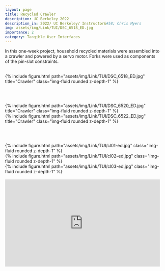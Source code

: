 ```yaml
---
layout: page
title: Recycled Crawler
description: UC Berkeley 2022
description_in: 2022/ UC Berkeley/ Instructor&#58; Chris Myers
img: assets/img/Link/TUI/DSC_6518_ED.jpg
importance: 2
category: Tangible User Interfaces
---
```


In this one-week project, household recycled materials were assembled into a
crawler and powered by a servo motor. Forks were used as components of the
pin-slot constraints.

<br/>

<div class="row">
    <div class="col-sm mt-3 mt-md-0">
        {% include figure.html path="assets/img/Link/TUI/DSC_6518_ED.jpg" title="Crawler" class="img-fluid rounded z-depth-1" %}
    </div>
</div>

<br/><br/>

<div class="row">
    <div class="col-sm mt-3 mt-md-0">
        {% include figure.html path="assets/img/Link/TUI/DSC_6520_ED.jpg" title="Crawler" class="img-fluid rounded z-depth-1" %}
    </div>
    <div class="col-sm mt-3 mt-md-0">
        {% include figure.html path="assets/img/Link/TUI/DSC_6522_ED.jpg" title="Crawler" class="img-fluid rounded z-depth-1" %}
    </div>
</div>

<br/><br/>

<div class="row">
    <div class="col-sm mt-3 mt-md-0">
        {% include figure.html path="assets/img/Link/TUI/cl01-ed.jpg"  class="img-fluid rounded z-depth-1" %}
    </div>
    <div class="col-sm mt-3 mt-md-0">
        {% include figure.html path="assets/img/Link/TUI/cl02-ed.jpg"  class="img-fluid rounded z-depth-1" %}
    </div>
    <div class="col-sm mt-3 mt-md-0">
        {% include figure.html path="assets/img/Link/TUI/cl03-ed.jpg"  class="img-fluid rounded z-depth-1" %}
    </div>
</div>

<br/>

<!--embeded YouTube Demo-->


<div style="position: relative; padding-bottom: 56.25%; height: 0; margin: 0 auto;">
    <iframe style="position: absolute; top: 50%; left: 50%; transform: translate(-50%, -50%); width: 100%; height: 100%; border: none; margin: 0; padding: 0;" src="https://www.youtube.com/embed/OboBz_GcK5I" title="Crawler 03" frameborder="0" allow="accelerometer; autoplay; clipboard-write; encrypted-media; gyroscope; picture-in-picture; web-share" allowfullscreen></iframe>
</div>




